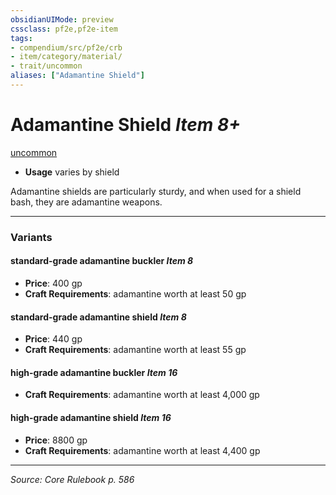 ```yaml
---
obsidianUIMode: preview
cssclass: pf2e,pf2e-item
tags:
- compendium/src/pf2e/crb
- item/category/material/
- trait/uncommon
aliases: ["Adamantine Shield"]
---
```

# Adamantine Shield *Item 8+*  
[uncommon](uncommon.md "Uncommon Rarity Trait")  

- **Usage** varies by shield

Adamantine shields are particularly sturdy, and when used for a shield bash, they are adamantine weapons.

---

### Variants

#### standard-grade adamantine buckler *Item 8*

- **Price**: 400 gp
- **Craft Requirements**: adamantine worth at least 50 gp

#### standard-grade adamantine shield *Item 8*

- **Price**: 440 gp
- **Craft Requirements**: adamantine worth at least 55 gp

#### high-grade adamantine buckler *Item 16*

- **Craft Requirements**: adamantine worth at least 4,000 gp

#### high-grade adamantine shield *Item 16*

- **Price**: 8800 gp
- **Craft Requirements**: adamantine worth at least 4,400 gp

---
*Source: Core Rulebook p. 586*
